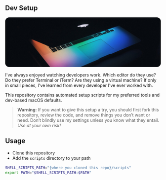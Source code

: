 ## Dev Setup

<p align="center">
    <img src="https://raw.githubusercontent.com/austintoddj/dev-setup/master/resources/header.jpg">
</p>

I've always enjoyed watching developers work. Which editor do they use? Do they prefer Terminal or iTerm? Are they using a virtual machine? If only in small pieces, I've learned from every developer I've ever worked with.

This repository contains automated setup scripts for my preferred tools and dev-based macOS defaults.

> **Warning:** If you want to give this setup a try, you should first fork this repository, review the code, and remove things you don’t want or need. Don’t blindly use my settings unless you know what they entail. *Use at your own risk!*

## Usage

* Clone this repository
* Add the `scripts` directory to your path

```sh
SHELL_SCRIPTS_PATH="{where you cloned this repo}/scripts"		
export PATH="$SHELL_SCRIPTS_PATH:$PATH"
```
